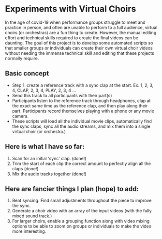 # Experiments with Virtual Choirs

In the age of covid-19 when performance groups struggle to meet and
practice in person, and often are unable to perform to a full
audience, virtual choirs (or orchestras) are a fun thing to create.
However, the manual editing effort and technical skills required to
create the final videos can be daunting.  The goal of this project is
to develop some automated scripts so that smaller groups or
individuals can create their own virtual choir videos without needing
the immense technical skill and editing that these projects normally
require.

## Basic concept

* Step 1: create a reference track with a sync clap at the start.
  Ex. 1, 2, 3, 4, CLAP, 2, 3, 4, PLAY, 2, 3, 4 ...
* Send this track to all participants with their part(s)
* Participants listen to the reference track through headphones, clap
  at the exact same time as the reference clap, and then play along
  their part.  Participants record themselves playing with a phone or
  any movie camera.
* These scripts will load all the individual movie clips,
  automatically find the sync claps, sync all the audio streams, and
  mix them into a single virtual choir (or orchestra.)

## Here is what I have so far:

1. Scan for an initial 'sync' clap. (done!)
2. Trim the start of each clip the correct amount to perfectly align
  all the claps (done!)
3. Mix the audio tracks together (done!)

## Here are fancier things I plan (hope) to add:

1. Beat syncing.  Find small adjustments throughout the piece to
   improve the sync.
2. Generate a choir video with an array of the input videos (with the
   fully mixed sound track.)
3. For larger choirs, enable a grouping function along with video
   mixing options to be able to zoom on groups or individuals to make the
   video more interesting.


